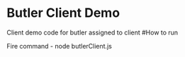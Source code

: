# Butler Client Demo
Client demo code for butler assigned to client
#How to run 

Fire command - node butlerClient.js
